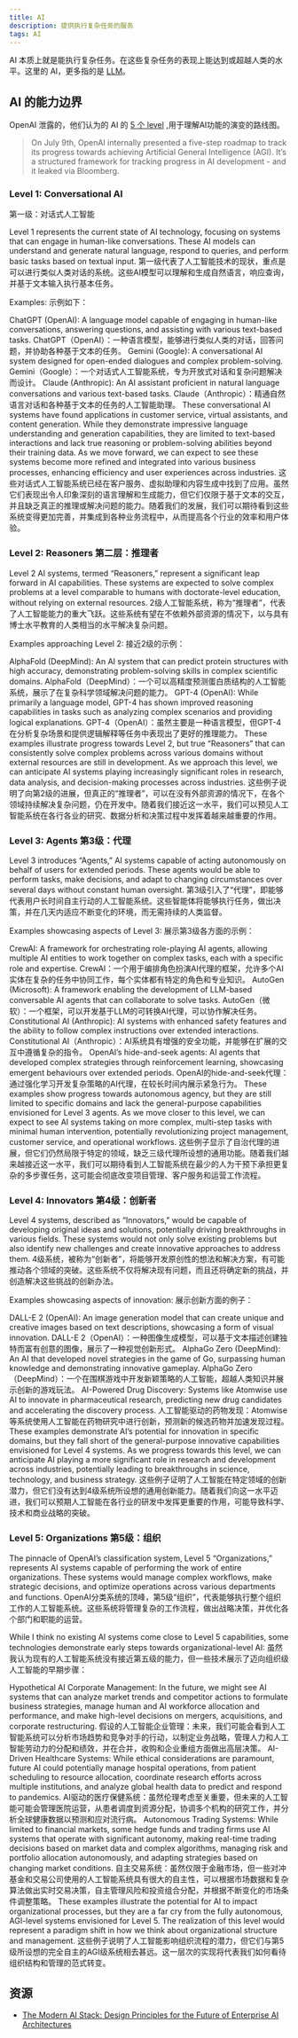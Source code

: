 ```yaml
---
title: AI
description: 提供执行复杂任务的服务
tags: AI
---
```


AI 本质上就是能执行复杂任务。在这些复杂任务的表现上能达到或超越人类的水平。这里的 AI，更多指的是 [LLM](../l/llm.md)。

## AI 的能力边界
OpenAI 泄露的，他们认为的 AI 的 [5 个 level](https://medium.com/@dheeren.velu/ais-s-5-level-framework-to-agi-2d0ef4880f95) ,用于理解AI功能的演变的路线图。
> On July 9th, OpenAI internally presented a five-step roadmap to track its progress towards achieving Artificial General Intelligence (AGI). 
> It’s a structured framework for tracking progress in AI development - and it leaked via Bloomberg.


### Level 1: Conversational AI
第一级：对话式人工智能

Level 1 represents the current state of AI technology, focusing on systems that can engage in human-like conversations. These AI models can understand and generate natural language, respond to queries, and perform basic tasks based on textual input.
第一级代表了人工智能技术的现状，重点是可以进行类似人类对话的系统。这些AI模型可以理解和生成自然语言，响应查询，并基于文本输入执行基本任务。

Examples: 示例如下：

ChatGPT (OpenAI): A language model capable of engaging in human-like conversations, answering questions, and assisting with various text-based tasks.
ChatGPT（OpenAI）：一种语言模型，能够进行类似人类的对话，回答问题，并协助各种基于文本的任务。
Gemini (Google): A conversational AI system designed for open-ended dialogues and complex problem-solving.
Gemini（Google）：一个对话式人工智能系统，专为开放式对话和复杂问题解决而设计。
Claude (Anthropic): An AI assistant proficient in natural language conversations and various text-based tasks.
Claude（Anthropic）：精通自然语言对话和各种基于文本的任务的人工智能助理。
These conversational AI systems have found applications in customer service, virtual assistants, and content generation. While they demonstrate impressive language understanding and generation capabilities, they are limited to text-based interactions and lack true reasoning or problem-solving abilities beyond their training data. As we move forward, we can expect to see these systems become more refined and integrated into various business processes, enhancing efficiency and user experiences across industries.
这些对话式人工智能系统已经在客户服务、虚拟助理和内容生成中找到了应用。虽然它们表现出令人印象深刻的语言理解和生成能力，但它们仅限于基于文本的交互，并且缺乏真正的推理或解决问题的能力。随着我们的发展，我们可以期待看到这些系统变得更加完善，并集成到各种业务流程中，从而提高各个行业的效率和用户体验。

### Level 2: Reasoners 第二层：推理者
Level 2 AI systems, termed “Reasoners,” represent a significant leap forward in AI capabilities. These systems are expected to solve complex problems at a level comparable to humans with doctorate-level education, without relying on external resources.
2级人工智能系统，称为“推理者”，代表了人工智能能力的重大飞跃。这些系统有望在不依赖外部资源的情况下，以与具有博士水平教育的人类相当的水平解决复杂问题。

Examples approaching Level 2:
接近2级的示例：

AlphaFold (DeepMind): An AI system that can predict protein structures with high accuracy, demonstrating problem-solving skills in complex scientific domains.
AlphaFold（DeepMind）：一个可以高精度预测蛋白质结构的人工智能系统，展示了在复杂科学领域解决问题的能力。
GPT-4 (OpenAI): While primarily a language model, GPT-4 has shown improved reasoning capabilities in tasks such as analyzing complex scenarios and providing logical explanations.
GPT-4（OpenAI）：虽然主要是一种语言模型，但GPT-4在分析复杂场景和提供逻辑解释等任务中表现出了更好的推理能力。
These examples illustrate progress towards Level 2, but true “Reasoners” that can consistently solve complex problems across various domains without external resources are still in development. As we approach this level, we can anticipate AI systems playing increasingly significant roles in research, data analysis, and decision-making processes across industries.
这些例子说明了向第2级的进展，但真正的“推理者”，可以在没有外部资源的情况下，在各个领域持续解决复杂问题，仍在开发中。随着我们接近这一水平，我们可以预见人工智能系统在各行各业的研究、数据分析和决策过程中发挥着越来越重要的作用。

### Level 3: Agents 第3级：代理
Level 3 introduces “Agents,” AI systems capable of acting autonomously on behalf of users for extended periods. These agents would be able to perform tasks, make decisions, and adapt to changing circumstances over several days without constant human oversight.
第3级引入了“代理”，即能够代表用户长时间自主行动的人工智能系统。这些智能体将能够执行任务，做出决策，并在几天内适应不断变化的环境，而无需持续的人类监督。

Examples showcasing aspects of Level 3:
展示第3级各方面的示例：

CrewAI: A framework for orchestrating role-playing AI agents, allowing multiple AI entities to work together on complex tasks, each with a specific role and expertise.
CrewAI：一个用于编排角色扮演AI代理的框架，允许多个AI实体在复杂的任务中协同工作，每个实体都有特定的角色和专业知识。
AutoGen (Microsoft): A framework enabling the development of LLM-based conversable AI agents that can collaborate to solve tasks.
AutoGen（微软）：一个框架，可以开发基于LLM的可转换AI代理，可以协作解决任务。
Constitutional AI (Anthropic): AI systems with enhanced safety features and the ability to follow complex instructions over extended interactions.
Constitutional AI（Anthropic）：AI系统具有增强的安全功能，并能够在扩展的交互中遵循复杂的指令。
OpenAI’s hide-and-seek agents: AI agents that developed complex strategies through reinforcement learning, showcasing emergent behaviours over extended periods.
OpenAI的hide-and-seek代理：通过强化学习开发复杂策略的AI代理，在较长时间内展示紧急行为。
These examples show progress towards autonomous agency, but they are still limited to specific domains and lack the general-purpose capabilities envisioned for Level 3 agents. As we move closer to this level, we can expect to see AI systems taking on more complex, multi-step tasks with minimal human intervention, potentially revolutionizing project management, customer service, and operational workflows.
这些例子显示了自治代理的进展，但它们仍然局限于特定的领域，缺乏三级代理所设想的通用功能。随着我们越来越接近这一水平，我们可以期待看到人工智能系统在最少的人为干预下承担更复杂的多步骤任务，这可能会彻底改变项目管理、客户服务和运营工作流程。

### Level 4: Innovators 第4级：创新者
Level 4 systems, described as “Innovators,” would be capable of developing original ideas and solutions, potentially driving breakthroughs in various fields. These systems would not only solve existing problems but also identify new challenges and create innovative approaches to address them.
4级系统，被称为“创新者”，将能够开发原创性的想法和解决方案，有可能推动各个领域的突破。这些系统不仅将解决现有问题，而且还将确定新的挑战，并创造解决这些挑战的创新办法。

Examples showcasing aspects of innovation:
展示创新方面的例子：

DALL-E 2 (OpenAI): An image generation model that can create unique and creative images based on text descriptions, showcasing a form of visual innovation.
DALL-E 2（OpenAI）：一种图像生成模型，可以基于文本描述创建独特而富有创意的图像，展示了一种视觉创新形式。
AlphaGo Zero (DeepMind): An AI that developed novel strategies in the game of Go, surpassing human knowledge and demonstrating innovative gameplay.
AlphaGo Zero（DeepMind）：一个在围棋游戏中开发新颖策略的人工智能，超越人类知识并展示创新的游戏玩法。
AI-Powered Drug Discovery: Systems like Atomwise use AI to innovate in pharmaceutical research, predicting new drug candidates and accelerating the discovery process.
人工智能驱动的药物发现：Atomwise等系统使用人工智能在药物研究中进行创新，预测新的候选药物并加速发现过程。
These examples demonstrate AI’s potential for innovation in specific domains, but they fall short of the general-purpose innovative capabilities envisioned for Level 4 systems. As we progress towards this level, we can anticipate AI playing a more significant role in research and development across industries, potentially leading to breakthroughs in science, technology, and business strategy.
这些例子证明了人工智能在特定领域的创新潜力，但它们没有达到4级系统所设想的通用创新能力。随着我们向这一水平迈进，我们可以预期人工智能在各行业的研发中发挥更重要的作用，可能导致科学、技术和商业战略的突破。

### Level 5: Organizations 第5级：组织
The pinnacle of OpenAI’s classification system, Level 5 “Organizations,” represents AI systems capable of performing the work of entire organizations. These systems would manage complex workflows, make strategic decisions, and optimize operations across various departments and functions.
OpenAI分类系统的顶峰，第5级“组织”，代表能够执行整个组织工作的人工智能系统。这些系统将管理复杂的工作流程，做出战略决策，并优化各个部门和职能的运营。

While I think no existing AI systems come close to Level 5 capabilities, some technologies demonstrate early steps towards organizational-level AI:
虽然我认为现有的人工智能系统没有接近第五级的能力，但一些技术展示了迈向组织级人工智能的早期步骤：

Hypothetical AI Corporate Management: In the future, we might see AI systems that can analyze market trends and competitor actions to formulate business strategies, manage human and AI workforce allocation and performance, and make high-level decisions on mergers, acquisitions, and corporate restructuring.
假设的人工智能企业管理：未来，我们可能会看到人工智能系统可以分析市场趋势和竞争对手的行动，以制定业务战略，管理人力和人工智能劳动力的分配和绩效，并在合并，收购和企业重组方面做出高层决策。
AI-Driven Healthcare Systems: While ethical considerations are paramount, future AI could potentially manage hospital operations, from patient scheduling to resource allocation, coordinate research efforts across multiple institutions, and analyze global health data to predict and respond to pandemics.
AI驱动的医疗保健系统：虽然伦理考虑至关重要，但未来的人工智能可能会管理医院运营，从患者调度到资源分配，协调多个机构的研究工作，并分析全球健康数据以预测和应对流行病。
Autonomous Trading Systems: While limited to financial markets, some hedge funds and trading firms use AI systems that operate with significant autonomy, making real-time trading decisions based on market data and complex algorithms, managing risk and portfolio allocation autonomously, and adapting strategies based on changing market conditions.
自主交易系统：虽然仅限于金融市场，但一些对冲基金和交易公司使用的人工智能系统具有很大的自主性，可以根据市场数据和复杂算法做出实时交易决策，自主管理风险和投资组合分配，并根据不断变化的市场条件调整策略。
These examples illustrate the potential for AI to impact organizational processes, but they are a far cry from the fully autonomous, AGI-level systems envisioned for Level 5. The realization of this level would represent a paradigm shift in how we think about organizational structure and management.
这些例子说明了人工智能影响组织流程的潜力，但它们与第5级所设想的完全自主的AGI级系统相去甚远。这一层次的实现将代表我们如何看待组织结构和管理的范式转变。

## 资源
* [The Modern AI Stack: Design Principles for the Future of Enterprise AI Architectures](https://menlovc.com/perspective/the-modern-ai-stack-design-principles-for-the-future-of-enterprise-ai-architectures/)